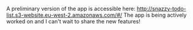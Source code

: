 A preliminary version of the app is accessible here: http://snazzy-todo-list.s3-website.eu-west-2.amazonaws.com/#/
The app is being actively worked on and I can't wait to share the new features!